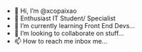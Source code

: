 - 👋 Hi, I’m @xcopaixao
- 👀 Enthusiast IT Student/ Specialist
- 🌱 I’m currently learning Front End Devs...
- 💞️ I’m looking to collaborate on stuff...
- 📫 How to reach me inbox me...

<!---
xcopaixao/xcopaixao is a ✨ special ✨ repository because its `README.md` (this file) appears on your GitHub profile.
You can click the Preview link to take a look at your changes.
--->
